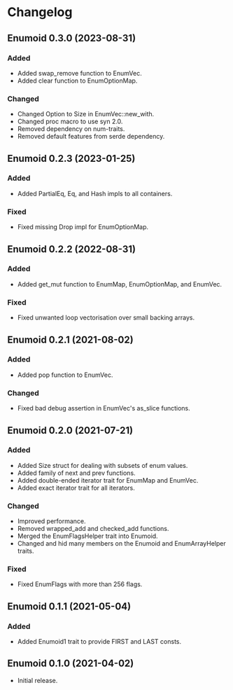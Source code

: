 # Changelog

## Enumoid 0.3.0 (2023-08-31)

### Added
- Added swap_remove function to EnumVec.
- Added clear function to EnumOptionMap.

### Changed
- Changed Option<Size> to Size in EnumVec::new_with.
- Changed proc macro to use syn 2.0.
- Removed dependency on num-traits.
- Removed default features from serde dependency.

## Enumoid 0.2.3 (2023-01-25)

### Added
- Added PartialEq, Eq, and Hash impls to all containers.

### Fixed
- Fixed missing Drop impl for EnumOptionMap.

## Enumoid 0.2.2 (2022-08-31)

### Added
- Added get_mut function to EnumMap, EnumOptionMap, and EnumVec.

### Fixed
- Fixed unwanted loop vectorisation over small backing arrays.

## Enumoid 0.2.1 (2021-08-02)

### Added
- Added pop function to EnumVec.

### Changed
- Fixed bad debug assertion in EnumVec's as_slice functions.

## Enumoid 0.2.0 (2021-07-21)

### Added
- Added Size struct for dealing with subsets of enum values.
- Added family of next and prev functions.
- Added double-ended iterator trait for EnumMap and EnumVec.
- Added exact iterator trait for all iterators.

### Changed
- Improved performance.
- Removed wrapped_add and checked_add functions.
- Merged the EnumFlagsHelper trait into Enumoid.
- Changed and hid many members on the Enumoid and EnumArrayHelper traits.

### Fixed
- Fixed EnumFlags with more than 256 flags.

## Enumoid 0.1.1 (2021-05-04)

### Added
- Added Enumoid1 trait to provide FIRST and LAST consts.

## Enumoid 0.1.0 (2021-04-02)
- Initial release.
